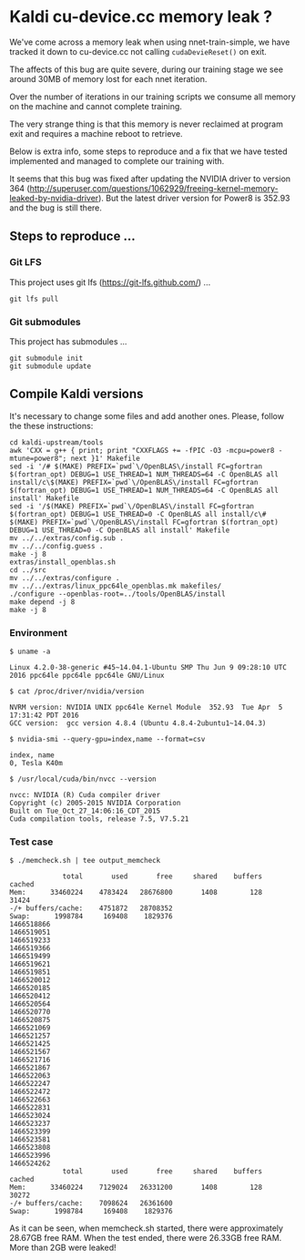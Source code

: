 # Kaldi cu-device.cc memory leak ?

We've come across a memory leak when using nnet-train-simple, we have tracked it 
down to cu-device.cc not calling `cudaDevieReset()` on exit.

The affects of this bug are quite severe, during our training stage we see
around 30MB of memory lost for each nnet iteration.

Over the number of iterations in our training scripts we consume all memory on
the machine and cannot complete training.

The very strange thing is that this memory is never reclaimed at program exit
and requires a machine reboot to retrieve.

Below is extra info, some steps to reproduce and a fix that we have tested
implemented and managed to complete our training with.

It seems that this bug was fixed after updating the NVIDIA driver to version 364
(http://superuser.com/questions/1062929/freeing-kernel-memory-leaked-by-nvidia-driver).
But the latest driver version for Power8 is 352.93 and the bug is still there.

## Steps to reproduce ...

### Git LFS

This project uses git lfs (https://git-lfs.github.com/) ...

    git lfs pull

### Git submodules

This project has submodules ...

    git submodule init
    git submodule update

## Compile Kaldi versions

It's necessary to change some files and add another ones. Please, follow the these instructions: 

    cd kaldi-upstream/tools
    awk 'CXX = g++ { print; print "CXXFLAGS += -fPIC -O3 -mcpu=power8 -mtune=power8"; next }1' Makefile
    sed -i '/# $(MAKE) PREFIX=`pwd`\/OpenBLAS\/install FC=gfortran $(fortran_opt) DEBUG=1 USE_THREAD=1 NUM_THREADS=64 -C OpenBLAS all install/c\$(MAKE) PREFIX=`pwd`\/OpenBLAS\/install FC=gfortran $(fortran_opt) DEBUG=1 USE_THREAD=1 NUM_THREADS=64 -C OpenBLAS all install' Makefile
    sed -i '/$(MAKE) PREFIX=`pwd`\/OpenBLAS\/install FC=gfortran $(fortran_opt) DEBUG=1 USE_THREAD=0 -C OpenBLAS all install/c\# $(MAKE) PREFIX=`pwd`\/OpenBLAS\/install FC=gfortran $(fortran_opt) DEBUG=1 USE_THREAD=0 -C OpenBLAS all install' Makefile
    mv ../../extras/config.sub .
    mv ../../config.guess .
    make -j 8
    extras/install_openblas.sh
    cd ../src
    mv ../../extras/configure .
    mv ../../extras/linux_ppc64le_openblas.mk makefiles/    
    ./configure --openblas-root=../tools/OpenBLAS/install
    make depend -j 8
    make -j 8

### Environment

    $ uname -a

    Linux 4.2.0-38-generic #45~14.04.1-Ubuntu SMP Thu Jun 9 09:28:10 UTC 2016 ppc64le ppc64le ppc64le GNU/Linux
    
    $ cat /proc/driver/nvidia/version

    NVRM version: NVIDIA UNIX ppc64le Kernel Module  352.93  Tue Apr  5 17:31:42 PDT 2016
    GCC version:  gcc version 4.8.4 (Ubuntu 4.8.4-2ubuntu1~14.04.3)

    $ nvidia-smi --query-gpu=index,name --format=csv

    index, name
    0, Tesla K40m

    $ /usr/local/cuda/bin/nvcc --version
    
    nvcc: NVIDIA (R) Cuda compiler driver
    Copyright (c) 2005-2015 NVIDIA Corporation
    Built on Tue_Oct_27_14:06:16_CDT_2015
    Cuda compilation tools, release 7.5, V7.5.21

### Test case
    
    $ ./memcheck.sh | tee output_memcheck

                 total       used       free     shared    buffers     cached
    Mem:      33460224    4783424   28676800       1408        128      31424
    -/+ buffers/cache:    4751872   28708352
    Swap:      1998784     169408    1829376
    1466518866
    1466519051
    1466519233
    1466519366
    1466519499
    1466519621
    1466519851
    1466520012
    1466520185
    1466520412
    1466520564
    1466520770
    1466520875
    1466521069
    1466521257
    1466521425
    1466521567
    1466521716
    1466521867
    1466522063
    1466522247
    1466522472
    1466522663
    1466522831
    1466523024
    1466523237
    1466523399
    1466523581
    1466523808
    1466523996
    1466524262
                 total       used       free     shared    buffers     cached
    Mem:      33460224    7129024   26331200       1408        128      30272
    -/+ buffers/cache:    7098624   26361600
    Swap:      1998784     169408    1829376

As it can be seen, when memcheck.sh started, there were approximately 28.67GB free RAM. When the test ended, there were 26.33GB free RAM. More than 2GB were leaked!
